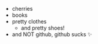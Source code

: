 - cherries
- books
- pretty clothes
  * and pretty shoes!
- and NOT github, github sucks :sparkles:
